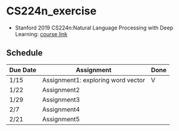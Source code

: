 # CS224n_exercise
- Stanford 2019 CS224n:Natural Language Processing with Deep Learning: [course link](http://web.stanford.edu/class/cs224n/index.html)

## Schedule
| Due Date | Assignment                         | Done |
| :------- | ---------------------------------- | ---- |
| 1/15     | Assignment1: exploring word vector | V    |
| 1/22     | Assignment2                        |      |
| 1/29     | Assignment3                        |      |
| 2/7      | Assignment4                        |      |
| 2/21     | Assignment5                        |      |

